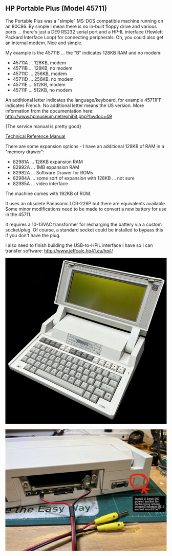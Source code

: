 HP Portable Plus (Model 45711)
------------------------------

The Portable Plus was a "simple" MS-DOS compatible machine running on an 80C86.  By simple I mean there is no in-built floppy drive and various ports ... there's just a DE9 RS232 serial port and a HP-IL interface (Hewlett Packard Interface Loop) for connecting peripherals.  Oh, you could also get an internal modem.  Nice and simple.

My example is the 45711B ... the "B" indicates 128KB RAM and no modem:
- 45711A ... 128KB, modem
- 45711B ... 128KB, no modem
- 45711C ... 256KB, modem
- 45711D ... 256KB, no modem
- 45711E ... 512KB, modem
- 45711F ... 512KB, no modem

An additional letter indicates the language/keyboard, for example 45711FF indicates French.  No additional letter means the US version.  More information from the documentation here:
http://www.hpmuseum.net/exhibit.php?hwdoc=49

{The service manual is pretty good}<br>

[Technical Reference Manual](http://www.bitsavers.org/pdf/hp/portablePlus/45559-90001_Portable_PLUS_Technical_Reference_Manual_Aug1985.pdf)

There are some expansion options - I have an additional 128KB of RAM in a "memory drawer":
- 82981A ... 128KB expansion RAM
- 82992A ... 1MB expansion RAM
- 82982A ... Software Drawer for ROMs
- 82984A ... some sort of expansion with 128KB ... not sure
- 82985A ... video interface

The machine comes with 192KB of ROM.

It uses an obsolete Panasonic LCR-226P but there are equivalents available. Some minor modifications need to be made to convert a new battery for use in the 45711.

It requires a 10-13VAC transformer for recharging the battery via a custom socket/plug.  Of course, a standard socket could be installed to bypass this if you don't have the plug.

I also need to finish building the USB-to-HPIL interface I have so I can transfer software:
http://www.jeffcalc.hp41.eu/hpil/

![HP Model 45711](HP_Model_47511.jpg)

![Power supply](HP_Model_45711_power.jpg)
